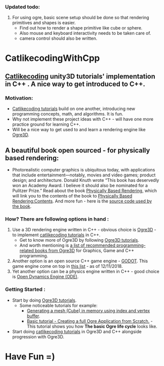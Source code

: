 ### Updated todo:
1. For using ogre, basic scene setup should be done so that rendering primitives and shapes is easier.
    - Find out how to render a shape primitive like cube or sphere.
    - Also mouse and keyboard interactivity needs to be taken care of.
    - camera control should also be written.

# CatlikecodingWithCpp
## [Catlikecoding](https://catlikecoding.com/unity/tutorials/) unity3D tutorials' implementation in C++ . A nice way to get introduced to C++.

### Motivation:
* [Catlikecoding tutorials](https://catlikecoding.com/unity/tutorials/) build on one another, introducing new programming concepts, math, and algorithms. It is fun.
* Why not implement these project ideas with C++ - will have one more practice ground for learning C++.
* Will be a nice way to get used to and learn a rendering engine like [Ogre3D](https://www.ogre3d.org/about).

## A beautiful book open sourced - for physically based rendering:
* Photorealistic computer graphics is ubiquitous today, with applications that include entertainment—notably, movies and video games; product design; and architecture. Donald Knuth wrote “This book has deservedly won an Academy Award. I believe it should also be nominated for a Pulitzer Prize.” Read about the book [Physically Based Rendering](http://www.pbr-book.org/), which will link you to the contents of the book to [Physically Based Rendering:Contents](http://www.pbr-book.org/3ed-2018/contents.html).
And more fun - here is the [source code used by the book](https://github.com/mmp/pbrt-v3).

### How? There are following options in hand : 
1. Use a 3D rendering engine written in C++ - obvious choice is [Ogre3D](https://www.ogre3d.org/about) - to implement [catlikecoding tutorials](https://catlikecoding.com/unity/tutorials/) in C++.
    - Get to know more of Ogre3D by following [Ogre3D tutorials](http://wiki.ogre3d.org/Tutorials).
    - And worth mentioning is [a list of recommended programming-related books from Ogre3D](http://wiki.ogre3d.org/Recommended+reading) for Graphics, Game and C++ programming.
2. Another option is an open source C++ game engine - [GODOT](https://godotengine.org/). This game engine come on top in [this list](https://github.com/collections/game-engines) - as of 12/11/2018.
3. Yet another option can be a physics engine written in C++ - good choice is [Open Dynamics Engine (ODE)](https://bitbucket.org/odedevs/ode).

### Getting Started :
* Start by doing [Ogre3D tutorials](http://wiki.ogre3d.org/Tutorials).
    - Some noticeable tutorials for example:
        - [Generating a mesh (Cube) in memory using index and vertex buffer](http://wiki.ogre3d.org/Generating+A+Mesh).
        - [Basic tutorial - Creating a full Ogre Application from Scratch.](http://wiki.ogre3d.org/Basic+Tutorial+6) - This tutorial shows you how **The basic Ogre life cycle** looks like.
* Start doing [catlikecoding tutorials](https://catlikecoding.com/unity/tutorials/) in Ogre3D and C++ alongside progression with Ogre3D.

# Have Fun =)

